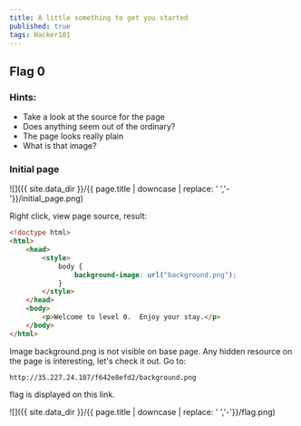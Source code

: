 ```yaml
---
title: A little something to get you started
published: true
tags: Hacker101
---
```


## Flag 0

### Hints:
* Take a look at the source for the page
* Does anything seem out of the ordinary?
* The page looks really plain
* What is that image?

### Initial page

![]({{ site.data_dir }}/{{ page.title | downcase | replace: ' ','-'}}/initial_page.png)

Right click, view page source, result: 
```html
<!doctype html>
<html>
	<head>
		<style>
			body {
				background-image: url("background.png");
			}
		</style>
	</head>
	<body>
		<p>Welcome to level 0.  Enjoy your stay.</p>
	</body>
</html>
```

Image background.png is not visible on base page. Any hidden resource on the page is interesting, let's check it out. Go to:

```
http://35.227.24.107/f642e8efd2/background.png
```

flag is displayed on this link. 

![]({{ site.data_dir }}/{{ page.title | downcase | replace: ' ','-'}}/flag.png)